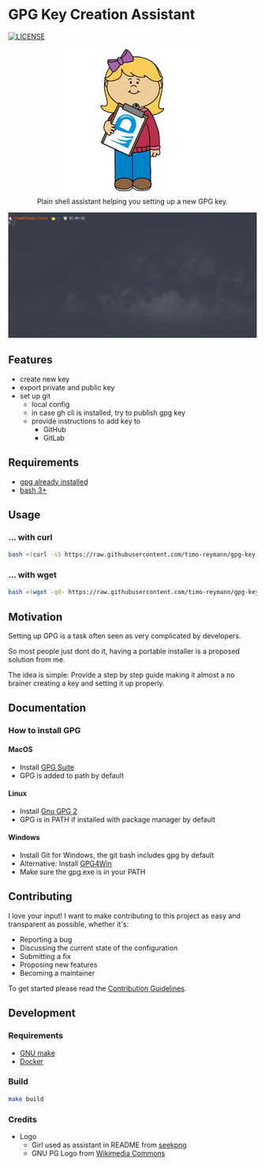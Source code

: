 GPG Key Creation Assistant
===
[![LICENSE](https://img.shields.io/github/license/timo-reymann/gpg-key-creation-assistant)](https://github.com/timo-reymann/gpg-key-creation-assistant/blob/main/LICENSE)


<p align="center">
	<img width="300" src="./.github/images/logo.png">
    <br />
    Plain shell assistant helping you setting up a new GPG key.
</p>

![Demo](./.github/images/demo.gif)

## Features

- create new key
- export private and public key
- set up git
    - local config
    - in case gh cli is installed, try to publish gpg key
    - provide instructions to add key to
        - GitHub
        - GitLab

## Requirements

- [gpg already installed](#How-to-install-GPG)
- [bash 3+](https://www.gnu.org/software/bash/)

## Usage

### ... with curl

```bash
bash <(curl -sS https://raw.githubusercontent.com/timo-reymann/gpg-key-creation-assistant/main/assistant)
```

### ... with wget

```bash
bash <(wget -qO- https://raw.githubusercontent.com/timo-reymann/gpg-key-creation-assistant/main/assistant)
```

## Motivation

Setting up GPG is a task often seen as very complicated by developers.

So most people just dont do it, having a portable installer is a proposed solution from me.

The idea is simple: Provide a step by step guide making it almost a no brainer creating a key and setting it up
properly.

## Documentation

### How to install GPG

#### MacOS

- Install [GPG Suite](https://gpgtools.org/)
- GPG is added to path by default

#### Linux

- Install [Gnu GPG 2](https://gnupg.org/download/)
- GPG is in PATH if installed with package manager by default

#### Windows

- Install Git for Windows, the git bash includes gpg by default
- Alternative: Install [GPG4Win](https://www.gpg4win.org/download.html)
- Make sure the gpg.exe is in your PATH

## Contributing

I love your input! I want to make contributing to this project as easy and transparent as possible, whether it's:

- Reporting a bug
- Discussing the current state of the configuration
- Submitting a fix
- Proposing new features
- Becoming a maintainer

To get started please read the [Contribution Guidelines](./CONTRIBUTING.md).

## Development

### Requirements

- [GNU make](https://www.gnu.org/software/make/)
- [Docker](https://docs.docker.com/get-docker/)

### Build

````sh
make build
````

### Credits

- Logo
  - Girl used as assistant in README
    from [seekpng](https://www.seekpng.com/ipng/u2w7w7a9e6a9y3o0_child-teacher-clipart-teacher-assistant-clip-art/)
  - GNU PG Logo from [Wikimedia Commons](https://de.wikipedia.org/wiki/Datei:GnuPG-Logo.svg)
